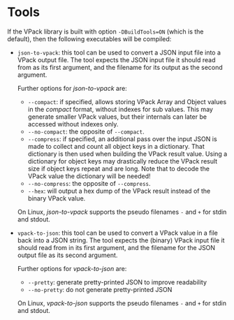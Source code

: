 Tools
=====

If the VPack library is built with option `-DBuildTools=ON` (which is the default), 
then the following executables will be compiled:

* `json-to-vpack`: this tool can be used to convert a JSON input file into a VPack
  output file. The tool expects the JSON input file it should read from as its first 
  argument, and the filename for its output as the second argument.

  Further options for *json-to-vpack* are:
  * `--compact`: if specified, allows storing VPack Array and Object values in the 
    *compact* format, without indexes for sub values. This may generate smaller VPack 
    values, but their internals can later be accessed without indexes only.
  * `--no-compact`: the opposite of `--compact`.
  * `--compress`: if specified, an additional pass over the input JSON is made to
    collect and count all object keys in a dictionary. That dictionary is then used
    when building the VPack result value. Using a dictionary for object keys may
    drastically reduce the VPack result size if object keys repeat and are long.
    Note that to decode the VPack value the dictionary will be needed! 
  * `--no-compress`: the opposite of `--compress`.
  * `--hex`: will output a hex dump of the VPack result instead of the binary VPack
    value.

  On Linux, *json-to-vpack* supports the pseudo filenames `-` and `+` for stdin and
  stdout.

* `vpack-to-json`: this tool can be used to convert a VPack value in a file back into
  a JSON string. The tool expects the (binary) VPack input file it should read from 
  in its first argument, and the filename for the JSON output file as its second argument.

  Further options for *vpack-to-json* are:
  * `--pretty`: generate pretty-printed JSON to improve readability
  * `--no-pretty`: do not generate pretty-printed JSON

  On Linux, *vpack-to-json* supports the pseudo filenames `-` and `+` for stdin and
  stdout.

